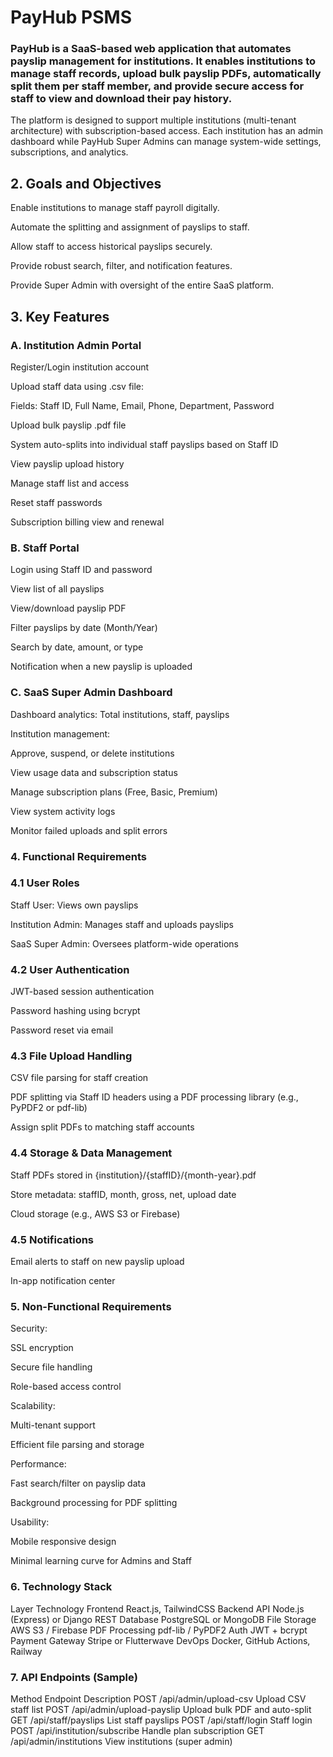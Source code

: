 # PayHub PSMS

### PayHub is a SaaS-based web application that automates payslip management for institutions. It enables institutions to manage staff records, upload bulk payslip PDFs, automatically split them per staff member, and provide secure access for staff to view and download their pay history.

The platform is designed to support multiple institutions (multi-tenant architecture) with subscription-based access. Each institution has an admin dashboard while PayHub Super Admins can manage system-wide settings, subscriptions, and analytics.

## 2. Goals and Objectives
Enable institutions to manage staff payroll digitally.

Automate the splitting and assignment of payslips to staff.

Allow staff to access historical payslips securely.

Provide robust search, filter, and notification features.

Provide Super Admin with oversight of the entire SaaS platform.

## 3. Key Features

### A. Institution Admin Portal
Register/Login institution account

Upload staff data using .csv file:

Fields: Staff ID, Full Name, Email, Phone, Department, Password

Upload bulk payslip .pdf file

System auto-splits into individual staff payslips based on Staff ID

View payslip upload history

Manage staff list and access

Reset staff passwords

Subscription billing view and renewal

### B. Staff Portal
Login using Staff ID and password

View list of all payslips

View/download payslip PDF

Filter payslips by date (Month/Year)

Search by date, amount, or type

Notification when a new payslip is uploaded

### C. SaaS Super Admin Dashboard
Dashboard analytics: Total institutions, staff, payslips

Institution management:

Approve, suspend, or delete institutions

View usage data and subscription status

Manage subscription plans (Free, Basic, Premium)

View system activity logs

Monitor failed uploads and split errors

### 4. Functional Requirements

### 4.1 User Roles
Staff User: Views own payslips

Institution Admin: Manages staff and uploads payslips

SaaS Super Admin: Oversees platform-wide operations

### 4.2 User Authentication
JWT-based session authentication

Password hashing using bcrypt

Password reset via email

### 4.3 File Upload Handling
CSV file parsing for staff creation

PDF splitting via Staff ID headers using a PDF processing library (e.g., PyPDF2 or pdf-lib)

Assign split PDFs to matching staff accounts

### 4.4 Storage & Data Management
Staff PDFs stored in {institution}/{staffID}/{month-year}.pdf

Store metadata: staffID, month, gross, net, upload date

Cloud storage (e.g., AWS S3 or Firebase)

### 4.5 Notifications
Email alerts to staff on new payslip upload

In-app notification center

### 5. Non-Functional Requirements
Security:

SSL encryption

Secure file handling

Role-based access control

Scalability:

Multi-tenant support

Efficient file parsing and storage

Performance:

Fast search/filter on payslip data

Background processing for PDF splitting

Usability:

Mobile responsive design

Minimal learning curve for Admins and Staff

### 6. Technology Stack
Layer	Technology
Frontend	React.js, TailwindCSS
Backend API	Node.js (Express) or Django REST
Database	PostgreSQL or MongoDB
File Storage	AWS S3 / Firebase
PDF Processing	pdf-lib / PyPDF2
Auth	JWT + bcrypt
Payment Gateway	Stripe or Flutterwave
DevOps	Docker, GitHub Actions, Railway

### 7. API Endpoints (Sample)
Method	Endpoint	Description
POST	/api/admin/upload-csv	Upload CSV staff list
POST	/api/admin/upload-payslip	Upload bulk PDF and auto-split
GET	/api/staff/payslips	List staff payslips
POST	/api/staff/login	Staff login
POST	/api/institution/subscribe	Handle plan subscription
GET	/api/admin/institutions	View institutions (super admin)


